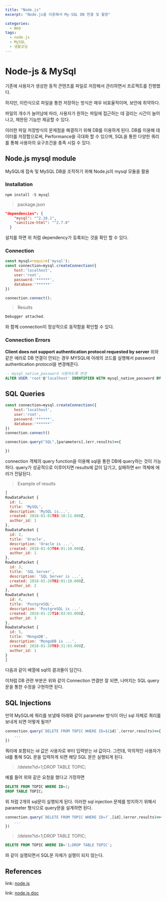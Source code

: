 ```yaml
---
title: "Node.js"
excerpt: "Node.js을 이용해서 My-SQL DB 연결 및 활용"

categories:
  - Web
tags:
  - node.js
  - MySQL
  - 생활코딩
---
```

# Node-js & MySql

기존에 사용자가 생성한 동적 콘텐츠를 파일로 저장해서 관리하면서 프로젝트를 진행했다.

하지만, 이런식으로 파일을 통한 저장하는 방식은 매우 비효율적이며, 보안에 취약하다.

파일의 개수가 늘어남에 따라, 사용자가 원하는 파일에 접근하는 데 걸리는 시간이 늘어나고, 제한된 기능만 제공할 수 있다.

이러한 파일 저장방식의 문제점을 해결하기 위해 DB를 이용하게 된다. DB를 이용해 데이터를 저장함으로써, Performance을 극대화 할 수 있으며, SQL을 통한 다양한 쿼리를 통해 사용자의 요구조건을 충족 시킬 수 있다.

## Node.js mysql module

MySQL에 접속 및 MySQL DB을 조작하기 위해 Node.js의 mysql 모듈을 활용

### Installation

```powershell
npm install -S mysql
```

>package.json

```json
"dependencies": {
    "mysql": "^2.18.1",
    "sanitize-html": "^2.7.0"
  }
```

설치를 하면 위 처럼 dependency가 등록되는 것을 확인 할 수 있다.

### Connection

```js
const mysql=require('mysql');
const connection=mysql.createConnection({
    host:'localhost',
    user:'root',
    password:'******',
    database:'******'
})

connection.connect();
```
>Results

```powershell
Debugger attached.
```
와 함께 connection이 정상적으로 동작함을 확인할 수 있다.

### Connection Errors

**Client does not support authentication protocol requested by server** 
위와 같은 에러로 DB 연결이 안되는 경우 MYSQL에 아래의 코드를 실행해서 password authentication protocol을 변경해준다.

```sql
-- mysql_native_password 사용하도록 변경
ALTER USER 'root'@'localhost' IDENTIFIED WITH mysql_native_password BY 'YourRootPassword';
```
## SQL Queries 

```js
const connection=mysql.createConnection({
    host:'localhost',
    user:'root',
    password:'******',
    database:'******'
})
connection.connect()
```

```js
connection.query("SQL",[parameters],(err,results)=>{

})
```

connection 객체의 query function을 이용해 sql을 통한 DB에 query하는 것이 가능하다. query가 성공적으로 이루어지면 results에 값이 담기고, 실패하면 err 객체에 에러가 전달된다.

> Example of results

```js
[
RowDataPacket {
  id: 1,
  title: 'MySQL',
  description: 'MySQL is...',
  created: 2018-01-01T03:10:11.000Z,
  author_id: 1
},
RowDataPacket {
  id: 2,
  title: 'Oracle',
  description: 'Oracle is ...',
  created: 2018-01-03T04:01:10.000Z,
  author_id: 1
},
RowDataPacket {
  id: 3,
  title: 'SQL Server',
  description: 'SQL Server is ...',
  created: 2018-01-20T02:01:10.000Z,
  author_id: 2
},
RowDataPacket {
  id: 4,
  title: 'PostgreSQL',
  description: 'PostgreSQL is ...',
  created: 2018-01-22T16:03:03.000Z,
  author_id: 3
},
RowDataPacket {
  id: 5,
  title: 'MongoDB',
  description: 'MongoDB is ...',
  created: 2018-01-30T03:31:03.000Z,
  author_id: 1
}
]
```

다음과 같이 배열에 sql의 결과물이 담긴다.
 
이처럼 DB 관련 부분은 위와 같이 Connection 연결만 잘 되면, 나머지는 SQL query문을 통한 수정을 구현하면 된다.


## SQL Injections

만약 MySQL에 쿼리를 보낼때 아래와 같이 parameter 방식이 아닌 sql 자체로 쿼리를 보내게 되면 어떻게 될까?

```js
connection.query(`DELETE FROM TOPIC WHERE ID=${id}`,(error,results)=>{
    ...
})
```

쿼리에 포함되는 id 값은 사용자로 부터 입력받는 id 값이다. 그런데, 악의적인 사용자가 id를 통해 SQL 문을 입력하게 되면 해당 SQL 문은 실행되게 된다.

>/delete?id=1;DROP TABLE TOPIC;

예를 들어 위와 같은 요청을 했다고 가정하면

```sql
DELETE FROM TOPIC WHERE ID=1;
DROP TABLE TOPIC;
```
위 처럼 2개의 sql문이 실행되게 된다. 이러한 sql injection 문제를 방지하기 위해서 parameter 형식으로 query문을 설계하면 된다.

```js
connection.query(`DELETE FROM TOPIC WHERE ID=?`,[id],(error,results)=>{
    ...
})
```
>/delete?id=1;DROP TABLE TOPIC;

```sql
DELETE FROM TOPIC WHERE ID='1;DROP TABLE TOPIC';
```
와 같이 실행되면서 SQL문 자체가 실행이 되지 않는다.



## References
link: [node.js](https://www.youtube.com/watch?v=1ee5vAou2Y0&list=PLuHgQVnccGMAicFFRh8vFFFtLLlNojWUh)

link: [node.js doc](https://nodejs.org/dist/latest-v16.x/docs/api/)
